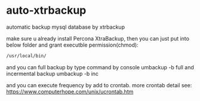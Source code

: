 # auto-xtrbackup
automatic backup mysql database by xtrbackup

make sure u already install Percona XtraBackup, then you can just put into below folder and grant executble permission(chmod):
```sh
/usr/local/bin/
```
and you can full backup by type command by console
umbackup -b full
and incermental backup
umbackup -b inc

and you can execute frequency by add to crontab.
more crontab detail see:
https://www.computerhope.com/unix/ucrontab.htm
